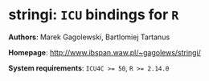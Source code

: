 **stringi**: `ICU` bindings for `R`
=======

**Authors**: Marek Gagolewski, Bartlomiej Tartanus

**Homepage**: http://www.ibspan.waw.pl/~gagolews/stringi/

**System requirements**: `ICU4C >= 50`, `R >= 2.14.0`
